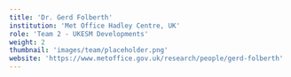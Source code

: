 ```yaml
---
title: 'Dr. Gerd Folberth'
institution: 'Met Office Hadley Centre, UK'
role: 'Team 2 - UKESM Developments'
weight: 2
thumbnail: 'images/team/placeholder.png'
website: 'https://www.metoffice.gov.uk/research/people/gerd-folberth'
---
```


